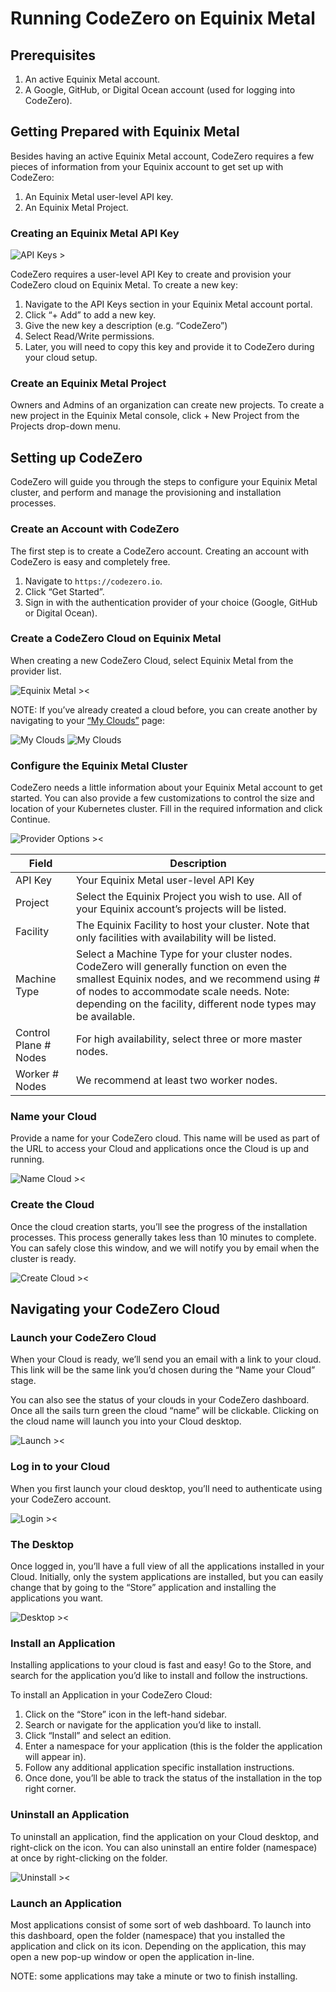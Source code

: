 # Running CodeZero on Equinix Metal #

## Prerequisites ##

1. An active Equinix Metal account.
1. A Google, GitHub, or Digital Ocean account (used for logging into CodeZero).

## Getting Prepared with Equinix Metal ##

Besides having an active Equinix Metal account, CodeZero requires a few pieces of information from your Equinix account to get set up with CodeZero:

1. An Equinix Metal user-level API key.
1. An Equinix Metal Project.

### Creating an Equinix Metal API Key ###

![API Keys >](../_media/partners/equinix/image11.png ':size=300')

CodeZero requires a user-level API Key to create and provision your CodeZero cloud on Equinix Metal. To create a new key:

1. Navigate to the API Keys section in your Equinix Metal account portal.
2. Click “+ Add” to add a new key.
3. Give the new key a description (e.g. “CodeZero”)
4. Select Read/Write permissions.
5. Later, you will need to copy this key and provide it to CodeZero during your cloud setup.

### Create an Equinix Metal Project ###

Owners and Admins of an organization can create new projects. To create a new project in the Equinix Metal console, click + New Project from the Projects drop-down menu.

## Setting up CodeZero ##

CodeZero will guide you through the steps to configure your Equinix Metal cluster, and perform and manage the provisioning and installation processes.

### Create an Account with CodeZero ###

The first step is to create a CodeZero account. Creating an account with CodeZero is easy and completely free.

1. Navigate to `https://codezero.io`.
1. Click “Get Started”.
1. Sign in with the authentication provider of your choice (Google, GitHub or Digital Ocean).

### Create a CodeZero Cloud on Equinix Metal ###

When creating a new CodeZero Cloud, select Equinix Metal from the provider list.

![Equinix Metal ><](../_media/partners/equinix/image6.png ':size=600')

NOTE: If you’ve already created a cloud before, you can create another by navigating to your [“My Clouds”](https://codezero.io/clouds) page:

![My Clouds](../_media/partners/equinix/image7.png ':size=400')
![My Clouds](../_media/partners/equinix/image13.png ':size=400')

### Configure the Equinix Metal Cluster ###

CodeZero needs a little information about your Equinix Metal account to get started. You can also provide a few customizations to control the size and location of your Kubernetes cluster. Fill in the required information and click Continue.

![Provider Options ><](../_media/partners/equinix/image12.png ':size=500')

|Field|Description|
|---|---|
|API Key|Your Equinix Metal user-level API Key|
|Project|Select the Equinix Project you wish to use. All of your Equinix account’s projects will be listed.|
|Facility|The Equinix Facility to host your cluster. Note that only facilities with availability will be listed.|
|Machine Type|Select a Machine Type for your cluster nodes. CodeZero will generally function on even the smallest Equinix nodes, and we recommend using # of nodes to accommodate scale needs. Note: depending on the facility, different node types may be available.|
|Control Plane # Nodes|For high availability, select three or more master nodes.|
|Worker # Nodes|We recommend at least two worker nodes.|

### Name your Cloud ###

Provide a name for your CodeZero cloud. This name will be used as part of the URL to access your Cloud and applications once the Cloud is up and running.

![Name Cloud ><](../_media/partners/equinix/image4.png ':size=500')

### Create the Cloud ###

Once the cloud creation starts, you’ll see the progress of the installation processes. This process generally takes less than 10 minutes to complete. You can safely close this window, and we will notify you by email when the cluster is ready.

![Create Cloud ><](../_media/partners/equinix/image10.png ':size=500')

## Navigating your CodeZero Cloud ##

### Launch your CodeZero Cloud ###

When your Cloud is ready, we’ll send you an email with a link to your cloud. This link will be the same link you’d chosen during the “Name your Cloud” stage.

You can also see the status of your clouds in your CodeZero dashboard. Once all the sails turn green the cloud “name” will be clickable.  Clicking on the cloud name will launch you into your Cloud desktop.

![Launch ><](../_media/partners/equinix/image3.png ':size=500')

### Log in to your Cloud ###

When you first launch your cloud desktop, you’ll need to authenticate using your CodeZero account.

![Login ><](../_media/partners/equinix/image1.png ':size=500')

### The Desktop ###

Once logged in, you’ll have a full view of all the applications installed in your Cloud. Initially, only the system applications are installed, but you can easily change that by going to the “Store” application and installing the applications you want.

![Desktop ><](../_media/partners/equinix/image2.png ':size=500')

### Install an Application ###

Installing applications to your cloud is fast and easy!  Go to the Store, and search for the application you’d like to install and follow the instructions.

To install an Application in your CodeZero Cloud:

1. Click on the “Store” icon in the left-hand sidebar.
1. Search or navigate for the application you’d like to install.
1. Click “Install” and select an edition.
1. Enter a namespace for your application (this is the folder the application will appear in).
1. Follow any additional application specific installation instructions.
1. Once done, you’ll be able to track the status of the installation in the top right corner.

### Uninstall an Application ###

To uninstall an application, find the application on your Cloud desktop, and right-click on the icon.  You can also uninstall an entire folder (namespace) at once by right-clicking on the folder.

![Uninstall ><](../_media/partners/equinix/image5.png ':size=500')

### Launch an Application ###

Most applications consist of some sort of web dashboard. To launch into this dashboard, open the folder (namespace) that you installed the application and click on its icon. Depending on the application, this may open a new pop-up window or open the application in-line.

NOTE: some applications may take a minute or two to finish installing.
